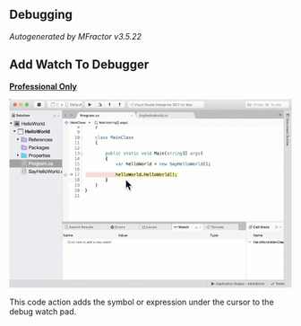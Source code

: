 ## Debugging
*Autogenerated by MFractor v3.5.22*
## Add Watch To Debugger

**[Professional Only](https://www.mfractor.com/buy?utm_source=docs&utm_medium=professional_only)**


![Use MFractor's Add Debug Watch shortcut to add a variable into the watch pad.](/img/debugging/add-debug-watch.gif)

This code action adds the symbol or expression under the cursor to the debug watch pad.


